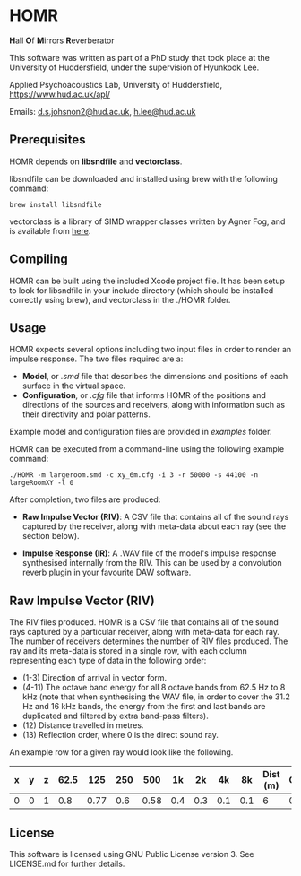 # HOMR
**H**all **O**f **M**irrors **R**everberator

This software was written as part of a PhD study that took place at the University of Huddersfield, under the supervision of Hyunkook Lee.

Applied Psychoacoustics Lab, University of Huddersfield, https://www.hud.ac.uk/apl/

Emails: d.s.johsnon2@hud.ac.uk, h.lee@hud.ac.uk


## Prerequisites
HOMR depends on **libsndfile** and **vectorclass**.

libsndfile can be downloaded and installed using brew with the following command:
```
brew install libsndfile
```
vectorclass is a library of SIMD wrapper classes written by Agner Fog, and is available from [here](https://www.agner.org/optimize/#vectorclass).

## Compiling

HOMR can be built using the included Xcode project file. It has been setup to look for libsndfile in your include directory (which should be installed correctly using brew), and vectorclass in the ./HOMR folder.

## Usage

HOMR expects several options including two input files in order to render an impulse response. The two files required are a:

* **Model**, or *.smd* file that describes the dimensions and positions of each surface in the virtual space.
* **Configuration**, or *.cfg* file that informs HOMR of the positions and directions of the sources and receivers, along with information such as their directivity and polar patterns.

Example model and configuration files are provided in *examples* folder.

HOMR can be executed from a command-line using the following example command:
```
./HOMR -m largeroom.smd -c xy_6m.cfg -i 3 -r 50000 -s 44100 -n largeRoomXY -l 0
```
After completion, two files are produced:
* **Raw Impulse Vector (RIV)**: A CSV file that contains all of the sound rays captured by the receiver, along with meta-data about each ray (see the section below).

* **Impulse Response (IR)**: A .WAV file of the model's impulse response synthesised internally from the RIV. This can be used by a convolution reverb plugin in your favourite DAW software.

## Raw Impulse Vector (RIV)

The RIV files produced. HOMR is a CSV file that contains all of the sound rays captured by a particular receiver, along with meta-data for each ray. The number of receivers determines the number of RIV files produced. The ray and its meta-data is stored in a single row, with each column representing each type of data in the following order:

* (1-3) Direction of arrival in vector form.
* (4-11) The octave band energy for all 8 octave bands from 62.5 Hz to 8 kHz (note that when synthesising the WAV file, in order to cover the 31.2 Hz and 16 kHz bands, the energy from the first and last bands are duplicated and filtered by extra band-pass filters).
* (12) Distance travelled in metres.
* (13) Reflection order, where 0 is the direct sound ray.

An example row for a given ray would look like the following.

| x | y | z | 62.5| 125 | 250 | 500  | 1k  | 2k  |  4k | 8k | Dist (m) | Order |
|---|---|---|-----|-----|-----|------|-----|-----|-----|----|----------|-------|
| 0 | 0 | 1 | 0.8 | 0.77| 0.6 | 0.58 | 0.4 | 0.3 | 0.1 | 0.1| 6        | 0     |


## License

This software is licensed using GNU Public License version 3. See LICENSE.md for further details.
